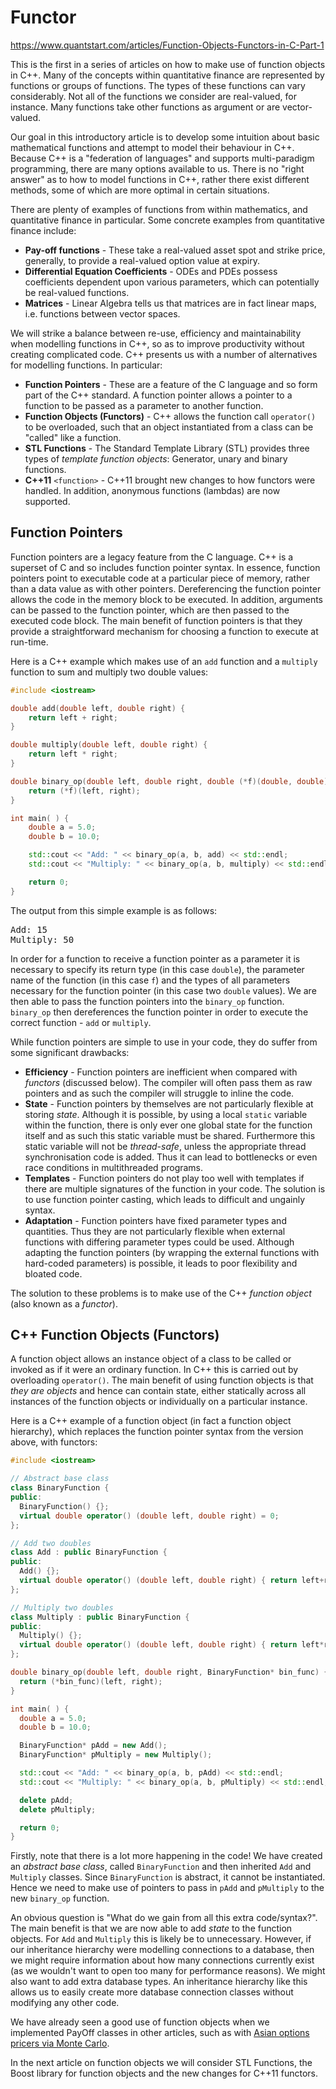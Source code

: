 # Functor

https://www.quantstart.com/articles/Function-Objects-Functors-in-C-Part-1

This is the first in a series of articles on how to make use of function objects in C++. Many of the
concepts within quantitative finance are represented by functions or groups of functions. The types
of these functions can vary considerably. Not all of the functions we consider are real-valued, for
instance. Many functions take other functions as argument or are vector-valued.

Our goal in this introductory article is to develop some intuition about basic mathematical
functions and attempt to model their behaviour in C++. Because C++ is a "federation of languages"
and supports multi-paradigm programming, there are many options available to us. There is no "right
answer" as to how to model functions in C++, rather there exist different methods, some of which are
more optimal in certain situations.

There are plenty of examples of functions from within mathematics, and quantitative finance in
particular. Some concrete examples from quantitative finance include:

- **Pay-off functions** - These take a real-valued asset spot and strike price, generally, to
  provide a real-valued option value at expiry.
- **Differential Equation Coefficients** - ODEs and PDEs possess coefficients dependent upon various
  parameters, which can potentially be real-valued functions.
- **Matrices** - Linear Algebra tells us that matrices are in fact linear maps, i.e. functions
  between vector spaces.

We will strike a balance between re-use, efficiency and maintainability when modelling functions in
C++, so as to improve productivity without creating complicated code. C++ presents us with a number
of alternatives for modelling functions. In particular:

- **Function Pointers** - These are a feature of the C language and so form part of the C++
  standard. A function pointer allows a pointer to a function to be passed as a parameter to another
  function.
- **Function Objects (Functors)** - C++ allows the function call `operator()` to be overloaded, such
  that an object instantiated from a class can be "called" like a function.
- **STL Functions** - The Standard Template Library (STL) provides three types of _template function
  objects_: Generator, unary and binary functions.
- **C++11** `<function>` - C++11 brought new changes to how functors were handled. In addition,
  anonymous functions (lambdas) are now supported.

## Function Pointers

Function pointers are a legacy feature from the C language. C++ is a superset of C and so includes
function pointer syntax. In essence, function pointers point to executable code at a particular
piece of memory, rather than a data value as with other pointers. Dereferencing the function pointer
allows the code in the memory block to be executed. In addition, arguments can be passed to the
function pointer, which are then passed to the executed code block. The main benefit of function
pointers is that they provide a straightforward mechanism for choosing a function to execute at
run-time.

Here is a C++ example which makes use of an `add` function and a `multiply` function to sum and
multiply two double values:

```c++
#include <iostream>

double add(double left, double right) {
    return left + right;
}

double multiply(double left, double right) {
    return left * right;
}

double binary_op(double left, double right, double (*f)(double, double)) {
    return (*f)(left, right);
}

int main( ) {
    double a = 5.0;
    double b = 10.0;

    std::cout << "Add: " << binary_op(a, b, add) << std::endl;
    std::cout << "Multiply: " << binary_op(a, b, multiply) << std::endl;

    return 0;
}
```

The output from this simple example is as follows:

<pre class="prettyprint">
Add: 15
Multiply: 50
</pre>

In order for a function to receive a function pointer as a parameter it is necessary to specify its
return type (in this case `double`), the parameter name of the function (in this case `f`) and the
types of all parameters necessary for the function pointer (in this case two `double` values). We
are then able to pass the function pointers into the `binary_op` function. `binary_op` then
dereferences the function pointer in order to execute the correct function - `add` or `multiply`.

While function pointers are simple to use in your code, they do suffer from some significant
drawbacks:

- **Efficiency** - Function pointers are inefficient when compared with _functors_ (discussed
  below). The compiler will often pass them as raw pointers and as such the compiler will struggle
  to inline the code.
- **State** - Function pointers by themselves are not particularly flexible at storing _state_.
  Although it is possible, by using a local `static` variable within the function, there is only
  ever one global state for the function itself and as such this static variable must be shared.
  Furthermore this static variable will not be _thread-safe_, unless the appropriate thread
  synchronisation code is added. Thus it can lead to bottlenecks or even race conditions in
  multithreaded programs.
- **Templates** - Function pointers do not play too well with templates if there are multiple
  signatures of the function in your code. The solution is to use function pointer casting, which
  leads to difficult and ungainly syntax.
- **Adaptation** - Function pointers have fixed parameter types and quantities. Thus they are not
  particularly flexible when external functions with differing parameter types could be used.
  Although adapting the function pointers (by wrapping the external functions with hard-coded
  parameters) is possible, it leads to poor flexibility and bloated code.

The solution to these problems is to make use of the C++ _function object_ (also known as a
_functor_).

## C++ Function Objects (Functors)

A function object allows an instance object of a class to be called or invoked as if it were an
ordinary function. In C++ this is carried out by overloading `operator()`. The main benefit of using
function objects is that _they are objects_ and hence can contain state, either statically across
all instances of the function objects or individually on a particular instance.

Here is a C++ example of a function object (in fact a function object hierarchy), which replaces the
function pointer syntax from the version above, with functors:

```c++
#include <iostream>

// Abstract base class
class BinaryFunction {
public:
  BinaryFunction() {};
  virtual double operator() (double left, double right) = 0;
};

// Add two doubles
class Add : public BinaryFunction {
public:
  Add() {};
  virtual double operator() (double left, double right) { return left+right; }
};

// Multiply two doubles
class Multiply : public BinaryFunction {
public:
  Multiply() {};
  virtual double operator() (double left, double right) { return left*right; }
};

double binary_op(double left, double right, BinaryFunction* bin_func) {
  return (*bin_func)(left, right);
}

int main( ) {
  double a = 5.0;
  double b = 10.0;

  BinaryFunction* pAdd = new Add();
  BinaryFunction* pMultiply = new Multiply();

  std::cout << "Add: " << binary_op(a, b, pAdd) << std::endl;
  std::cout << "Multiply: " << binary_op(a, b, pMultiply) << std::endl;

  delete pAdd;
  delete pMultiply;

  return 0;
}
```

Firstly, note that there is a lot more happening in the code! We have created an _abstract base
class_, called `BinaryFunction` and then inherited `Add` and `Multiply` classes. Since
`BinaryFunction` is abstract, it cannot be instantiated. Hence we need to make use of pointers to
pass in `pAdd` and `pMultiply` to the new `binary_op` function.

An obvious question is "What do we gain from all this extra code/syntax?". The main benefit is that
we are now able to add _state_ to the function objects. For `Add` and `Multiply` this is likely be
to unnecessary. However, if our inheritance hierarchy were modelling connections to a database, then
we might require information about how many connections currently exist (as we wouldn't want to open
too many for performance reasons). We might also want to add extra database types. An inheritance
hierarchy like this allows us to easily create more database connection classes without modifying
any other code.

We have already seen a good use of function objects when we implemented PayOff classes in other
articles, such as with
[Asian options pricers via Monte Carlo](http://quantstart.com/articles/Asian-option-pricing-with-C-via-Monte-Carlo-Methods).

In the next article on function objects we will consider STL Functions, the Boost library for
function objects and the new changes for C++11 functors.
